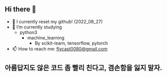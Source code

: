 ## Hi there 👋

- 🔭 I currently reset my github! (2022_08_27)
- 🌱 I’m currently studying 
  - python3
    - machine_learning
      - By scikit-learn, tensorflow, pytorch
- 📫 How to reach me: flycast0080@gmail.com

## 아름답지도 않은 코드 좀 빨리 친다고, 겸손함을 잃지 말자.
